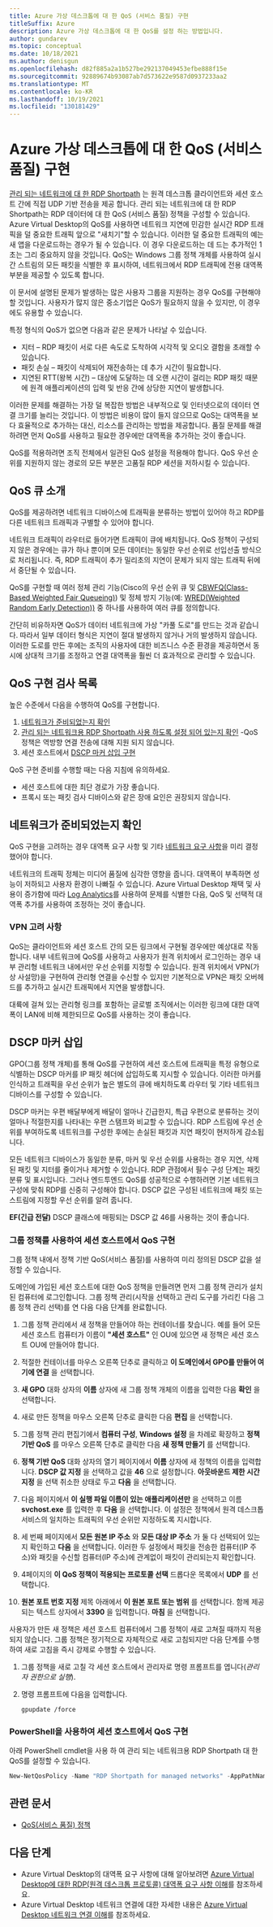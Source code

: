 ```yaml
---
title: Azure 가상 데스크톱에 대 한 QoS (서비스 품질) 구현
titleSuffix: Azure
description: Azure 가상 데스크톱에 대 한 QoS를 설정 하는 방법입니다.
author: gundarev
ms.topic: conceptual
ms.date: 10/18/2021
ms.author: denisgun
ms.openlocfilehash: d82f885a2a1b527be292137049453efbe888f15e
ms.sourcegitcommit: 92889674b93087ab7d573622e9587d0937233aa2
ms.translationtype: MT
ms.contentlocale: ko-KR
ms.lasthandoff: 10/19/2021
ms.locfileid: "130181429"
---
```

# <a name="implement-quality-of-service-qos-for-azure-virtual-desktop"></a>Azure 가상 데스크톱에 대 한 QoS (서비스 품질) 구현

[관리 되는 네트워크에 대 한 RDP Shortpath](./shortpath.md) 는 원격 데스크톱 클라이언트와 세션 호스트 간에 직접 UDP 기반 전송을 제공 합니다. 관리 되는 네트워크에 대 한 RDP Shortpath는 RDP 데이터에 대 한 QoS (서비스 품질) 정책을 구성할 수 있습니다.
Azure Virtual Desktop의 QoS를 사용하면 네트워크 지연에 민감한 실시간 RDP 트래픽을 덜 중요한 트래픽 앞으로 "새치기"할 수 있습니다. 이러한 덜 중요한 트래픽의 예는 새 앱을 다운로드하는 경우가 될 수 있습니다. 이 경우 다운로드하는 데 드는 추가적인 1초는 그리 중요하지 않을 것입니다. QoS는 Windows 그룹 정책 개체를 사용하여 실시간 스트림의 모든 패킷을 식별한 후 표시하여, 네트워크에서 RDP 트래픽에 전용 대역폭 부분을 제공할 수 있도록 합니다.

이 문서에 설명된 문제가 발생하는 많은 사용자 그룹을 지원하는 경우 QoS를 구현해야 할 것입니다. 사용자가 많지 않은 중소기업은 QoS가 필요하지 않을 수 있지만, 이 경우에도 유용할 수 있습니다.

특정 형식의 QoS가 없으면 다음과 같은 문제가 나타날 수 있습니다.

* 지터 – RDP 패킷이 서로 다른 속도로 도착하여 시각적 및 오디오 결함을 초래할 수 있습니다.
* 패킷 손실 – 패킷이 삭제되어 재전송하는 데 추가 시간이 필요합니다.
* 지연된 RTT(왕복 시간) – 대상에 도달하는 데 오랜 시간이 걸리는 RDP 패킷 때문에 원격 애플리케이션의 입력 및 반응 간에 상당한 지연이 발생합니다.

이러한 문제를 해결하는 가장 덜 복잡한 방법은 내부적으로 및 인터넷으로의 데이터 연결 크기를 늘리는 것입니다. 이 방법은 비용이 많이 들지 않으므로 QoS는 대역폭을 보다 효율적으로 추가하는 대신, 리소스를 관리하는 방법을 제공합니다. 품질 문제를 해결하려면 먼저 QoS를 사용하고 필요한 경우에만 대역폭을 추가하는 것이 좋습니다.

QoS를 적용하려면 조직 전체에서 일관된 QoS 설정을 적용해야 합니다. QoS 우선 순위를 지원하지 않는 경로의 모든 부분은 고품질 RDP 세션을 저하시킬 수 있습니다.

## <a name="introduction-to-qos-queues"></a>QoS 큐 소개

QoS를 제공하려면 네트워크 디바이스에 트래픽을 분류하는 방법이 있어야 하고 RDP를 다른 네트워크 트래픽과 구별할 수 있어야 합니다.

네트워크 트래픽이 라우터로 들어가면 트래픽이 큐에 배치됩니다. QoS 정책이 구성되지 않은 경우에는 큐가 하나 뿐이며 모든 데이터는 동일한 우선 순위로 선입선출 방식으로 처리됩니다. 즉, RDP 트래픽이 추가 밀리초의 지연이 문제가 되지 않는 트래픽 뒤에서 중단될 수 있습니다.

QoS를 구현할 때 여러 정체 관리 기능(Cisco의 우선 순위 큐 및 [CBWFQ(Class-Based Weighted Fair Queueing)](https://www.cisco.com/en/US/docs/ios/12_0t/12_0t5/feature/guide/cbwfq.html#wp17641)) 및 정체 방지 기능(예: [WRED(Weighted Random Early Detection))](https://www.cisco.com/c/en/us/td/docs/ios-xml/ios/qos_conavd/configuration/15-mt/qos-conavd-15-mt-book/qos-conavd-cfg-wred.html) 중 하나를 사용하여 여러 큐를 정의합니다.

간단히 비유하자면 QoS가 데이터 네트워크에 가상 "카풀 도로"를 만드는 것과 같습니다. 따라서 일부 데이터 형식은 지연이 절대 발생하지 않거나 거의 발생하지 않습니다. 이러한 도로를 만든 후에는 조직의 사용자에 대한 비즈니스 수준 환경을 제공하면서 동시에 상대적 크기를 조정하고 연결 대역폭을 훨씬 더 효과적으로 관리할 수 있습니다.

## <a name="qos-implementation-checklist"></a>QoS 구현 검사 목록

높은 수준에서 다음을 수행하여 QoS를 구현합니다.

1. [네트워크가 준비되었는지 확인](#make-sure-your-network-is-ready)
2. [관리 되는 네트워크용 RDP Shortpath 사용 하도록 설정 되어 있는지 확인](./shortpath.md) -QoS 정책은 역방향 연결 전송에 대해 지원 되지 않습니다.
3. 세션 호스트에서 [DSCP 마커 삽입 구현](#insert-dscp-markers)

QoS 구현 준비를 수행할 때는 다음 지침에 유의하세요.

* 세션 호스트에 대한 최단 경로가 가장 좋습니다.
* 프록시 또는 패킷 검사 디바이스와 같은 장애 요인은 권장되지 않습니다.

## <a name="make-sure-your-network-is-ready"></a>네트워크가 준비되었는지 확인

QoS 구현을 고려하는 경우 대역폭 요구 사항 및 기타 [네트워크 요구 사항](/windows-server/remote/remote-desktop-services/network-guidance?context=/azure/virtual-desktop/context/context)을 미리 결정했어야 합니다.
  
네트워크의 트래픽 정체는 미디어 품질에 심각한 영향을 줍니다. 대역폭이 부족하면 성능이 저하되고 사용자 환경이 나빠질 수 있습니다. Azure Virtual Desktop 채택 및 사용이 증가함에 따라 [Log Analytics](./diagnostics-log-analytics.md)를 사용하여 문제를 식별한 다음, QoS 및 선택적 대역폭 추가를 사용하여 조정하는 것이 좋습니다.

### <a name="vpn-considerations"></a>VPN 고려 사항

QoS는 클라이언트와 세션 호스트 간의 모든 링크에서 구현될 경우에만 예상대로 작동합니다. 내부 네트워크에 QoS를 사용하고 사용자가 원격 위치에서 로그인하는 경우 내부 관리형 네트워크 내에서만 우선 순위를 지정할 수 있습니다. 원격 위치에서 VPN(가상 사설망)을 구현하여 관리형 연결을 수신할 수 있지만 기본적으로 VPN은 패킷 오버헤드를 추가하고 실시간 트래픽에서 지연을 발생합니다.

대륙에 걸쳐 있는 관리형 링크를 포함하는 글로벌 조직에서는 이러한 링크에 대한 대역폭이 LAN에 비해 제한되므로 QoS를 사용하는 것이 좋습니다.

## <a name="insert-dscp-markers"></a>DSCP 마커 삽입

GPO(그룹 정책 개체)를 통해 QoS를 구현하여 세션 호스트에 트래픽을 특정 유형으로 식별하는 DSCP 마커를 IP 패킷 헤더에 삽입하도록 지시할 수 있습니다. 이러한 마커를 인식하고 트래픽을 우선 순위가 높은 별도의 큐에 배치하도록 라우터 및 기타 네트워크 디바이스를 구성할 수 있습니다.

DSCP 마커는 우편 배달부에게 배달이 얼마나 긴급한지, 특급 우편으로 분류하는 것이 얼마나 적절한지를 나타내는 우편 스탬프와 비교할 수 있습니다. RDP 스트림에 우선 순위를 부여하도록 네트워크를 구성한 후에는 손실된 패킷과 지연 패킷이 현저하게 감소됩니다.

모든 네트워크 디바이스가 동일한 분류, 마커 및 우선 순위를 사용하는 경우 지연, 삭제된 패킷 및 지터를 줄이거나 제거할 수 있습니다. RDP 관점에서 필수 구성 단계는 패킷 분류 및 표시입니다. 그러나 엔드투엔드 QoS를 성공적으로 수행하려면 기본 네트워크 구성에 맞춰 RDP를 신중히 구성해야 합니다.
DSCP 값은 구성된 네트워크에 패킷 또는 스트림에 지정할 우선 순위를 알려 줍니다.

**EF(긴급 전달)** DSCP 클래스에 매핑되는 DSCP 값 46를 사용하는 것이 좋습니다.

### <a name="implement-qos-on-session-host-using-group-policy"></a>그룹 정책를 사용하여 세션 호스트에서 QoS 구현

그룹 정책 내에서 정책 기반 QoS(서비스 품질)를 사용하여 미리 정의된 DSCP 값을 설정할 수 있습니다.

도메인에 가입된 세션 호스트에 대한 QoS 정책을 만들려면 먼저 그룹 정책 관리가 설치된 컴퓨터에 로그인합니다. 그룹 정책 관리(시작을 선택하고 관리 도구를 가리킨 다음 그룹 정책 관리 선택)를 연 다음 다음 단계를 완료합니다.

1. 그룹 정책 관리에서 새 정책을 만들어야 하는 컨테이너를 찾습니다. 예를 들어 모든 세션 호스트 컴퓨터가 이름이 **"세션 호스트"** 인 OU에 있으면 새 정책은 세션 호스트 OU에 만들어야 합니다.

2. 적절한 컨테이너를 마우스 오른쪽 단추로 클릭하고 **이 도메인에서 GPO를 만들어 여기에 연결** 을 선택합니다.

3. **새 GPO** 대화 상자의 **이름** 상자에 새 그룹 정책 개체의 이름을 입력한 다음 **확인** 을 선택합니다.

4. 새로 만든 정책을 마우스 오른쪽 단추로 클릭한 다음 **편집** 을 선택합니다.

5. 그룹 정책 관리 편집기에서 **컴퓨터 구성**, **Windows 설정** 을 차례로 확장하고 **정책 기반 QoS** 를 마우스 오른쪽 단추로 클릭한 다음 **새 정책 만들기** 를 선택합니다.

6. **정책 기반 QoS** 대화 상자의 열기 페이지에서 **이름** 상자에 새 정책의 이름을 입력합니다. **DSCP 값 지정** 을 선택하고 값을 **46** 으로 설정합니다. **아웃바운드 제한 시간 지정** 을 선택 취소한 상태로 두고 **다음** 을 선택합니다.

7. 다음 페이지에서 **이 실행 파일 이름이 있는 애플리케이션만** 을 선택하고 이름 **svchost.exe** 를 입력한 후 **다음** 을 선택합니다. 이 설정은 정책에서 원격 데스크톱 서비스의 일치하는 트래픽의 우선 순위만 지정하도록 지시합니다.

8. 세 번째 페이지에서 **모든 원본 IP 주소** 와 **모든 대상 IP 주소** 가 둘 다 선택되어 있는지 확인하고 **다음** 을 선택합니다. 이러한 두 설정에서 패킷을 전송한 컴퓨터(IP 주소)와 패킷을 수신할 컴퓨터(IP 주소)에 관계없이 패킷이 관리되는지 확인합니다.

9. 4페이지의 **이 QoS 정책이 적용되는 프로토콜 선택** 드롭다운 목록에서 **UDP** 를 선택합니다.

10. **원본 포트 번호 지정** 제목 아래에서 **이 원본 포트 또는 범위** 를 선택합니다. 함께 제공되는 텍스트 상자에서 **3390** 을 입력합니다. **마침** 을 선택합니다.

사용자가 만든 새 정책은 세션 호스트 컴퓨터에서 그룹 정책이 새로 고쳐질 때까지 적용되지 않습니다. 그룹 정책은 정기적으로 자체적으로 새로 고침되지만 다음 단계를 수행하여 새로 고침을 즉시 강제로 수행할 수 있습니다.

1. 그룹 정책을 새로 고칠 각 세션 호스트에서 관리자로 명령 프롬프트를 엽니다(*관리자 권한으로 실행*).

1. 명령 프롬프트에 다음을 입력합니다.

   ```console
   gpupdate /force
   ```

### <a name="implement-qos-on-session-host-using-powershell"></a>PowerShell을 사용하여 세션 호스트에서 QoS 구현

아래 PowerShell cmdlet을 사용 하 여 관리 되는 네트워크용 RDP Shortpath 대 한 QoS를 설정할 수 있습니다.

```powershell
New-NetQosPolicy -Name "RDP Shortpath for managed networks" -AppPathNameMatchCondition "svchost.exe" -IPProtocolMatchCondition UDP -IPSrcPortStartMatchCondition 3390 -IPSrcPortEndMatchCondition 3390 -DSCPAction 46 -NetworkProfile All
```

## <a name="related-articles"></a>관련 문서

* [QoS(서비스 품질) 정책](/windows-server/networking/technologies/qos/qos-policy-top)

## <a name="next-steps"></a>다음 단계

* Azure Virtual Desktop의 대역폭 요구 사항에 대해 알아보려면 [Azure Virtual Desktop에 대한 RDP(원격 데스크톱 프로토콜) 대역폭 요구 사항 이해](rdp-bandwidth.md)를 참조하세요.
* Azure Virtual Desktop 네트워크 연결에 대한 자세한 내용은 [Azure Virtual Desktop 네트워크 연결 이해](network-connectivity.md)를 참조하세요.
